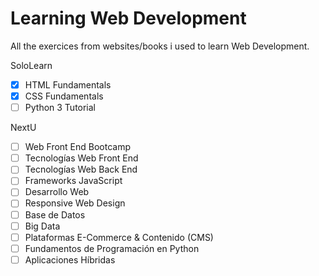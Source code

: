 # Learning Web Development
All the exercices from websites/books i used to learn Web Development.

SoloLearn
  - [X] HTML Fundamentals
  - [X] CSS Fundamentals
  - [ ] Python 3 Tutorial

NextU
  - [ ] Web Front End Bootcamp
  - [ ] Tecnologías Web Front End
  - [ ] Tecnologías Web Back End
  - [ ] Frameworks JavaScript
  - [ ] Desarrollo Web
  - [ ] Responsive Web Design
  - [ ] Base de Datos
  - [ ] Big Data
  - [ ] Plataformas E-Commerce & Contenido (CMS)
  - [ ] Fundamentos de Programación en Python
  - [ ] Aplicaciones Híbridas
